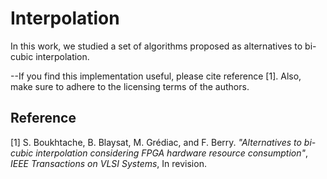 # Interpolation
In this work, we studied a set of algorithms proposed as alternatives to bi-cubic interpolation.

--If you find this implementation useful, please cite reference [1]. Also, make sure to adhere to the licensing terms of the authors.

## Reference 
[1] S. Boukhtache, B. Blaysat, M. Grédiac, and F. Berry. *"Alternatives to bi-cubic interpolation considering FPGA hardware resource consumption"*, *IEEE Transactions on VLSI Systems*, In revision. 
